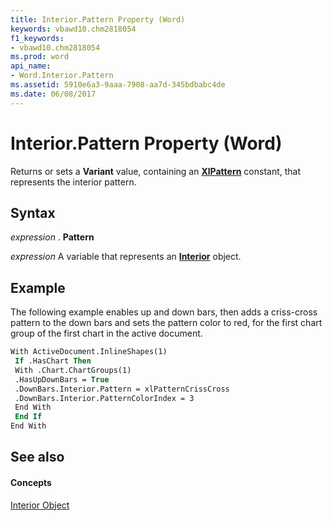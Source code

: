```yaml
---
title: Interior.Pattern Property (Word)
keywords: vbawd10.chm2818054
f1_keywords:
- vbawd10.chm2818054
ms.prod: word
api_name:
- Word.Interior.Pattern
ms.assetid: 5910e6a3-9aaa-7908-aa7d-345bdbabc4de
ms.date: 06/08/2017
---
```



# Interior.Pattern Property (Word)

Returns or sets a **Variant** value, containing an **[XlPattern](xlpattern-enumeration-word.md)** constant, that represents the interior pattern.


## Syntax

 _expression_ . **Pattern**

 _expression_ A variable that represents an **[Interior](interior-object-word.md)** object.


## Example

The following example enables up and down bars, then adds a criss-cross pattern to the down bars and sets the pattern color to red, for the first chart group of the first chart in the active document.


```vb
With ActiveDocument.InlineShapes(1) 
 If .HasChart Then 
 With .Chart.ChartGroups(1) 
 .HasUpDownBars = True 
 .DownBars.Interior.Pattern = xlPatternCrissCross 
 .DownBars.Interior.PatternColorIndex = 3 
 End With 
 End If 
End With
```


## See also


#### Concepts


[Interior Object](interior-object-word.md)


